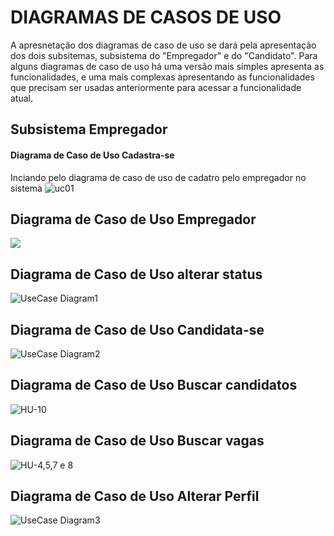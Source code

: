 # DIAGRAMAS DE CASOS DE USO

A apresnetação dos diagramas de caso de uso se dará pela apresentação dos dois subsitemas, subsistema do "Empregador" e do "Candidato". Para alguns diagramas de caso de uso há uma versão mais simples apresenta as funcionalidades, e uma mais complexas apresentando as funcionalidades que precisam ser usadas anteriormente para acessar a funcionalidade atual.

## Subsistema Empregador
#### Diagrama de Caso de Uso Cadastra-se
Inciando pelo diagrama de caso de uso de cadatro pelo empregador no sistema
![uc01](https://raw.githubusercontent.com/reyneralegria13/App-JobFinderv1/blob/quality-improvement/grupo-a/docs/UML/images/use-case-image/cadastroEmpregador-UseCase.png)

## Diagrama de Caso de Uso Empregador

![](https://raw.githubusercontent.com/reyneralegria13/App-JobFinderv1/main/docs/UML/images/Caso%20de%20Uso%20-%20Empregador.png)

## Diagrama de Caso de Uso alterar status

![UseCase Diagram1](https://github.com/user-attachments/assets/2a05158d-a0d5-4fe2-abae-79adf40b442d)

## Diagrama de Caso de Uso Candidata-se
![UseCase Diagram2](https://github.com/user-attachments/assets/4ec12019-d332-4771-9dc9-9d936b86e6c3)


## Diagrama de Caso de Uso Buscar candidatos
![HU-10](https://github.com/user-attachments/assets/d7b0cce8-4d94-42a7-9f51-5ed2c5d70a16)


## Diagrama de Caso de Uso Buscar vagas
![HU-4,5,7 e 8](https://github.com/user-attachments/assets/7bf1443f-6413-43cf-9e71-fd2fedd1eb07)
## Diagrama de Caso de Uso Alterar Perfil
![UseCase Diagram3](https://github.com/user-attachments/assets/540cd2e0-bc01-4760-bf9e-dc3169570ab5)
